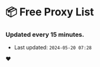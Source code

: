 # :package: Free Proxy List
### Updated every 15 minutes.

- Last updated: `2024-05-20 07:28`

:heart:
